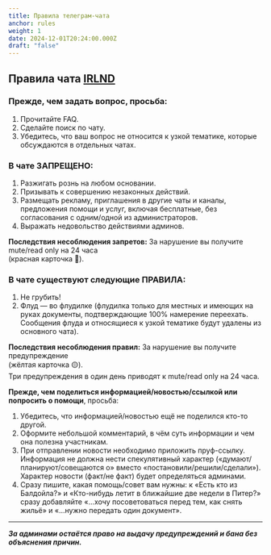 ```yaml
---
title: Правила телеграм-чата
anchor: rules
weight: 1
date: 2024-12-01T20:24:00.000Z
draft: "false"
---
```

## Правила чата [IRLND](https://t.me/irlnd)

### __Прежде, чем задать вопрос__, просьба:
1. Прочитайте FAQ.
2. Сделайте поиск по чату.
3. Убедитесь, что ваш вопрос не относится к узкой тематике, которые обсуждаются в отдельных чатах.

### В чате **ЗАПРЕЩЕНО**:
1. Разжигать рознь на любом основании.
2. Призывать к совершению незаконных действий.
3. Размещать рекламу, приглашения в другие чаты и каналы, предложения помощи и услуг, включая бесплатные, без согласования с одним/одной из администраторов.
4. Выражать недовольство действиями админов.

**Последствия несоблюдения запретов:**
За нарушение вы получите mute/read only на 24 часа  
(красная карточка 🔴).

### В чате существуют следующие **ПРАВИЛА**:
1. Не грубить!
2. Флуд — во флудилке (флудилка только для местных и имеющих на руках документы, подтверждающие 100% намерение переехать. Сообщения флуда и относящиеся к узкой тематике будут удалены из основного чата).

**Последствия несоблюдения правил:**
За нарушение вы получите предупреждение  
(жёлтая карточка 🟡).  
Три предупреждения в один день приводят к mute/read only на 24 часа.

**Прежде, чем поделиться информацией/новостью/ссылкой или попросить о помощи**, просьба:
1. Убедитесь, что информацией/новостью ещё не поделился кто-то другой.
2. Оформите небольшой комментарий, в чём суть информации и чем она полезна участникам.
3. При отправлении новости необходимо приложить пруф-ссылку. Информация не должна нести спекулятивный характер («думают/планируют/совещаются о» вместо «постановили/решили/сделали»). Характер новости (факт/не факт) будет определяться админами.
4. Сразу пишите, какая помощь/совет вам нужны: к «Есть кто из Балдойла?» и «Кто-нибудь летит в ближайшие две недели в Питер?» сразу добавляйте «...хочу посоветоваться перед тем, как снять жильё» и «...нужно передать один документ».

---

**_За админами остаётся право на выдачу предупреждений и бана без объяснения причин._**
